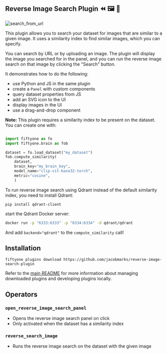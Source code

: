 ## Reverse Image Search Plugin ⏪ 🖼️ 🔎

![search_from_url](https://github.com/jacobmarks/reverse-image-search-plugin/assets/12500356/cc2df982-891a-4cef-967e-67d583134d25)

This plugin allows you to search your dataset for images that are similar to a
given image. It uses a similarity index to find similar images, which you can
specify. 

You can search by URL or by uploading an image. The plugin will display the
image you searched for in the panel, and you can run the reverse image search
on that image by clicking the "Search" button.

It demonstrates how to do the following:

- use Python and JS in the same plugin
- create a `Panel` with custom components
- query dataset properties from JS
- add an SVG icon to the UI
- display images in the UI
- use a drag-and-drop component

**Note:** This plugin requires a similarity index to be present on the dataset. 
You can create one with:

```py

import fiftyone as fo
import fiftyone.brain as fob

dataset = fo.load_dataset("my_dataset")
fob.compute_similarity(
    dataset,
    brain_key="my_brain_key",
    model_name="clip-vit-base32-torch",
    metric="cosine",
    )
```

To run reverse image search using Qdrant instead of the default similarity
index, you need to install Qdrant:

```shell
pip install qdrant-client
```

start the Qdrant Docker server:

```bash
docker run -p "6333:6333" -p "6334:6334" -d qdrant/qdrant
```

And add `backend="qdrant"` to the `compute_similarity` call!

## Installation

```shell
fiftyone plugins download https://github.com/jacobmarks/reverse-image-search-plugin
```

Refer to the [main README](https://github.com/voxel51/fiftyone-plugins) for
more information about managing downloaded plugins and developing plugins
locally.

## Operators

### `open_reverse_image_search_panel`

- Opens the reverse image search panel on click
- Only activated when the dataset has a similarity index

### `reverse_search_image`

- Runs the reverse image search on the dataset with the given image
